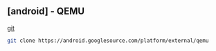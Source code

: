 ## [android] - QEMU

[git](https://android.googlesource.com/platform/external/qemu.git)

```bash
git clone https://android.googlesource.com/platform/external/qemu
```




